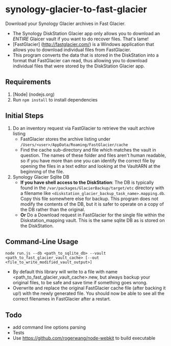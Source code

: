 synology-glacier-to-fast-glacier
================================

Download your Synology Glacier archives in Fast Glacier.

* The Synology DiskStation Glacier app only allows you to download an *ENTIRE* Glaicer vault if you 
want to do recover files. That's lame!
* [FastGlacier] (http://fastglacier.com/) is a Windows application that allows you to download 
individual files from FastGlacier.
* This program converts the data that is stored in the DiskStation into a format that FastGlacier
 can read, thus allowing you to download individual files that were stored by the DiskStation 
 Glacier app.
 
Requirements
------------
1. [Node] (nodejs.org)
2. Run `npm install` to install dependencies

Initial Steps
--------------
1. Do an inventory request via FastGlacier to retrieve the vault archive listing
    * FastGlacier stores the archive listing under  
    `/Users/<user>/AppData/Roaming/FastGlacier/cache`
    * Find the cache sub-directory and file which matches the vault in question. The names of these 
    folder and files aren't human readable, so if you have more than one you can identify the 
    correct file by opening the files in a text editor and looking at the VaultARN at the 
    beginning of the file.
2. Synology Glacier Sqlite DB
    * **If you have shell access to the DiskStation**: The DB is typically found in the 
    `/var/packages/GlacierBackup/target/etc` 
    directory with a filename like `<diskstation_glacier_backup_task_name>.mapping.db`. Copy
    this file somewhere else for backup. This program does not modify the contents of the DB, but
    it is safer to operate on a copy of the DB rather than the original.
    * **Or** Do a Download request in FastGlacier for the single file within the 
    Diskstation_mapping vault. This is the same sqlite DB as is stored on the DiskStation.


Command-Line Usage
------------------
`node run.js --db <path_to_sqlite_db> --vault <path_to_fast_glacier_vault_cache> [--out 
<file_to_write_modified_vault_output>]`

* By default this library will write to a file with name <path_to_fast_glacier_vault_cache>.new,
  but always backup your original files, to be safe and save time if something goes wrong.
* Overwrite and replace the original FastGlacier cache file (after backing it up!) with the newly 
generated file. You should now be able to see all the correct filenames in FastGlacier after a 
restart.

Todo
----
* add command line options parsing
* Tests
* Use https://github.com/rogerwang/node-webkit to build executable
